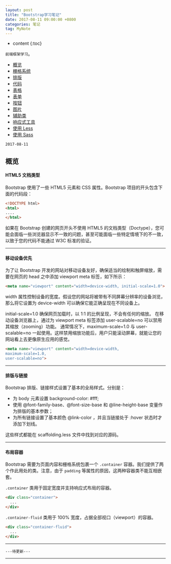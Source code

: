 ```yaml
---
layout: post
title: "Bootstrap学习笔记"
date: 2017-08-11 09:00:00 +0800 
categories: 笔记
tag: MyNote
---
```

* content
{:toc}

`前端框架学习`。

<!-- more -->

<!-- TOC -->

- [概览](#概览)
- [栅格系统](#栅格系统)
- [排版](#排版)
- [代码](#代码)
- [表格](#表格)
- [表单](#表单)
- [按钮](#按钮)
- [图片](#图片)
- [辅助类](#辅助类)
- [响应式工具](#响应式工具)
- [使用 Less](#使用Less)
- [使用 Sass](#使用Sass)

<!-- /TOC -->

`2017-08-11`

## 概览

#### HTML5 文档类型

Bootstrap 使用了一些 HTML5 元素和 CSS 属性。Bootstrap 项目的开头包含下面的代码段：

```html
<!DOCTYPE html>
<html>
....
</html>
```

如果在 Bootstrap 创建的网页开头不使用 HTML5 的文档类型（Doctype），您可能会面临一些浏览器显示不一致的问题，甚至可能面临一些特定情境下的不一致，以致于您的代码不能通过 W3C 标准的验证。

---

#### 移动设备优先

为了让 Bootstrap 开发的网站对移动设备友好，确保适当的绘制和触屏缩放，需要在网页的 head 之中添加 viewport meta 标签，如下所示：

```html
<meta name="viewport" content="width=device-width, initial-scale=1.0">
```

width 属性控制设备的宽度。假设您的网站将被带有不同屏幕分辨率的设备浏览，那么将它设置为 device-width 可以确保它能正确呈现在不同设备上。

initial-scale=1.0 确保网页加载时，以 1:1 的比例呈现，不会有任何的缩放。
在移动设备浏览器上，通过为 viewport meta 标签添加 user-scalable=no 可以禁用其缩放（zooming）功能。
通常情况下，maximum-scale=1.0 与 user-scalable=no 一起使用。这样禁用缩放功能后，用户只能滚动屏幕，就能让您的网站看上去更像原生应用的感觉。

```html
<meta name="viewport" content="width=device-width,                                                           initial-scale=1.0,                                       
maximum-scale=1.0,                                       
user-scalable=no">
```

---

#### 排版与链接

Bootstrap 排版、链接样式设置了基本的全局样式。分别是：

+ 为 body 元素设置 background-color: #fff;
+ 使用 @font-family-base、@font-size-base 和 @line-height-base 变量作为排版的基本参数；
+ 为所有链接设置了基本颜色 @link-color ，并且当链接处于 :hover 状态时才添加下划线。

这些样式都能在 scaffolding.less 文件中找到对应的源码。

---

#### 布局容器

Bootstrap 需要为页面内容和栅格系统包裹一个 `.container` 容器。我们提供了两个作此用处的类。注意，由于 `padding` 等属性的原因，这两种容器类不能互相嵌套。

`.container` 类用于固定宽度并支持响应式布局的容器。

```html
<div class="container">
  ...
</div>
```

`.container-fluid` 类用于 100% 宽度，占据全部视口（viewport）的容器。

```html
<div class="container-fluid">
  ...
</div>
```

---

`---待更新---`

---